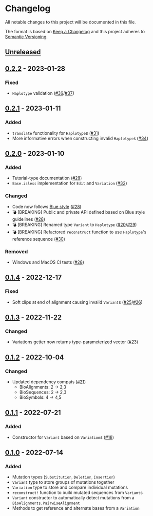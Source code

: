 # Changelog

All notable changes to this project will be documented in this file.

The format is based on [Keep a Changelog](https://keepachangelog.com/en/1.0.0)
and this project adheres to [Semantic Versioning](https://semver.org/spec/v2.0.0.html).

## [Unreleased]

## [0.2.2] - 2023-01-28

### Fixed

- `Haplotype` validation ([#36](https://github.com/BioJulia/SequenceVariation.jl/issues/36)/[#37](https://github.com/BioJulia/SequenceVariation.jl/pull/37))

## [0.2.1] - 2023-01-11

### Added

- `translate` functionality for `Haplotype`s ([#31](https://github.com/BioJulia/SequenceVariation.jl/pull/31))
- More informative errors when constructing invalid `Haplotype`s ([#34](https://github.com/BioJulia/SequenceVariation.jl/pull/34))

## [0.2.0] - 2023-01-10

### Added

- Tutorial-type documentation ([#28](https://github.com/BioJulia/SequenceVariation.jl/pull/28))
- `Base.isless` implementation for `Edit` and `Variation` ([#32](https://github.com/BioJulia/SequenceVariation.jl/pull/32))

### Changed

- Code now follows [Blue style](https://github.com/invenia/BlueStyle) ([#28](https://github.com/BioJulia/SequenceVariation.jl/pull/28))
- :bomb: [BREAKING] Public and private API defined based on Blue style guidelines ([#28](https://github.com/BioJulia/SequenceVariation.jl/pull/28))
- :bomb: [BREAKING] Renamed type `Variant` to `Haplotype` ([#20](https://github.com/BioJulia/SequenceVariation.jl/issues/20)/[#29](https://github.com/BioJulia/SequenceVariation.jl/pull/29))
- :bomb: [BREAKING] Refactored `reconstruct` function to use `Haplotype`'s reference sequence ([#30](https://github.com/BioJulia/SequenceVariation.jl/pull/30))

### Removed

- Windows and MacOS CI tests ([#28](https://github.com/BioJulia/SequenceVariation.jl/pull/28))

## [0.1.4] - 2022-12-17

### Fixed

- Soft clips at end of alignment causing invalid `Variant`s ([#25](https://github.com/BioJulia/SequenceVariation.jl/issues/25)/[#26](https://github.com/BioJulia/SequenceVariation.jl/pull/26))

## [0.1.3] - 2022-11-22

### Changed

- Variations getter now returns type-parameterized vector ([#23](https://github.com/BioJulia/SequenceVariation.jl/pull/23))

## [0.1.2] - 2022-10-04

### Changed

- Updated dependency compats ([#21](https://github.com/BioJulia/SequenceVariation.jl/pull/21))
  - BioAlignments: 2 -> 2,3
  - BioSequences: 2 -> 2,3
  - BioSymbols: 4 -> 4,5

## [0.1.1] - 2022-07-21

### Added

- Constructor for `Variant` based on `Variation`s ([#18](https://github.com/BioJulia/SequenceVariation.jl/pull/18))

## [0.1.0] - 2022-07-14

### Added

- Mutation types (`Substitution`, `Deletion`, `Insertion`)
- `Variant` type to store groups of mutations together
- `Variation` type to store and compare individual mutations
- `reconstruct!` function to build mutated sequences from `Variant`s
- `Variant` constructor to automatically detect mutations from a `BioAlignments.PairwiseAlignment`
- Methods to get reference and alternate bases from a `Variation`

[unreleased]: https://github.com/BioJulia/SequenceVariation.jl/compare/v0.2.2...HEAD
[0.2.2]: https://github.com/BioJulia/SequenceVariation.jl/compare/v0.2.1...v0.2.2
[0.2.1]: https://github.com/BioJulia/SequenceVariation.jl/compare/v0.2.0...v0.2.1
[0.2.0]: https://github.com/BioJulia/SequenceVariation.jl/compare/v0.1.4...v0.2.0
[0.1.4]: https://github.com/BioJulia/SequenceVariation.jl/compare/v0.1.3...v0.1.4
[0.1.3]: https://github.com/BioJulia/SequenceVariation.jl/compare/v0.1.2...v0.1.3
[0.1.2]: https://github.com/BioJulia/SequenceVariation.jl/compare/v0.1.1...v0.1.2
[0.1.1]: https://github.com/BioJulia/SequenceVariation.jl/compare/v0.1.0...v0.1.1
[0.1.0]: https://github.com/BioJulia/SequenceVariation.jl/releases/tag/v0.1.0
